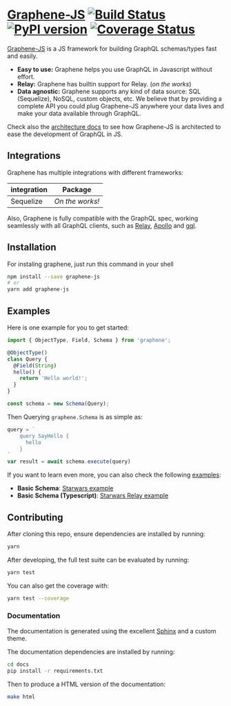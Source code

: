 # [Graphene-JS](http://graphene-js.org) [![Build Status](https://travis-ci.org/graphql-js/graphene.svg?branch=master)](https://travis-ci.org/graphql-js/graphene) [![PyPI version](https://badge.fury.io/py/graphene.svg)](https://badge.fury.io/py/graphene) [![Coverage Status](https://coveralls.io/repos/graphql-js/graphene/badge.svg?branch=master&service=github)](https://coveralls.io/github/graphql-js/graphene?branch=master)

[Graphene-JS](http://graphene-js.org) is a JS framework for building GraphQL schemas/types fast and easily.

* **Easy to use:** Graphene helps you use GraphQL in Javascript without effort.
* **Relay:** Graphene has builtin support for Relay. (_on the works_)
* **Data agnostic:** Graphene supports any kind of data source: SQL (Sequelize), NoSQL, custom objects, etc.
  We believe that by providing a complete API you could plug Graphene-JS anywhere your data lives and make your data available
  through GraphQL.

Check also the [architecture docs](https://github.com/graphql-js/graphene/blob/master/ARCHITECTURE.md) to see how Graphene-JS is architected to ease the development of GraphQL in JS.

## Integrations

Graphene has multiple integrations with different frameworks:

| integration | Package         |
| ----------- | --------------- |
| Sequelize   | _On the works!_ |

Also, Graphene is fully compatible with the GraphQL spec, working seamlessly with all GraphQL clients, such as [Relay](https://github.com/facebook/relay), [Apollo](https://github.com/apollographql/apollo-client) and [gql](https://github.com/graphql-js/gql).

## Installation

For instaling graphene, just run this command in your shell

```bash
npm install --save graphene-js
# or
yarn add graphene-js
```

## Examples

Here is one example for you to get started:

```js
import { ObjectType, Field, Schema } from 'graphene';

@ObjectType()
class Query {
  @Field(String)
  hello() {
    return 'Hello world!';
  }
}

const schema = new Schema(Query);
```

Then Querying `graphene.Schema` is as simple as:

```js
query = `
    query SayHello {
      hello
    }
`
var result = await schema.execute(query)
```

If you want to learn even more, you can also check the following [examples](examples/):

* **Basic Schema**: [Starwars example](examples/starwars)
* **Basic Schema (Typescript)**: [Starwars Relay example](examples/starwars-ts)

## Contributing

After cloning this repo, ensure dependencies are installed by running:

```sh
yarn
```

After developing, the full test suite can be evaluated by running:

```sh
yarn test
```

You can also get the coverage with:

```sh
yarn test --coverage
```

### Documentation

The documentation is generated using the excellent [Sphinx](http://www.sphinx-doc.org/) and a custom theme.

The documentation dependencies are installed by running:

```sh
cd docs
pip install -r requirements.txt
```

Then to produce a HTML version of the documentation:

```sh
make html
```
